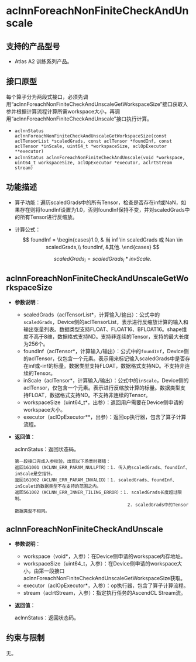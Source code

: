 # aclnnForeachNonFiniteCheckAndUnscale

## 支持的产品型号

- Atlas A2 训练系列产品。

## 接口原型

每个算子分为两段式接口，必须先调用“aclnnForeachNonFiniteCheckAndUnscaleGetWorkspaceSize”接口获取入参并根据计算流程计算所需workspace大小，再调用“aclnnForeachNonFiniteCheckAndUnscale”接口执行计算。

- `aclnnStatus aclnnForeachNonFiniteCheckAndUnscaleGetWorkspaceSize(const aclTensorList *scaledGrads, const aclTensor *foundInf, const aclTensor *inScale, uint64_t *workspaceSize, aclOpExecutor **executor)`
- `aclnnStatus aclnnForeachNonFiniteCheckAndUnscale(void *workspace, uint64_t workspaceSize, aclOpExecutor *executor, aclrtStream stream)`

## 功能描述

- 算子功能：遍历scaledGrads中的所有Tensor，检查是否存在inf或NaN，如果存在则将foundInf设置为1.0，否则foundInf保持不变，并对scaledGrads中的所有Tensor进行反缩放。

- 计算公式：
  $$
  foundInf = \begin{cases}1.0, & 当 inf \in  scaledGrads 或 Nan \in scaledGrads,\\
    foundInf, &其他.
  \end{cases}
  $$

  $$
   scaledGrads_i = {scaledGrads}_{i}*{invScale}.
  $$

## aclnnForeachNonFiniteCheckAndUnscaleGetWorkspaceSize

- **参数说明**：

  - scaledGrads（aclTensorList*，计算输入/输出）：公式中的`scaledGrads`，Device侧的aclTensorList，表示进行反缩放计算的输入和输出张量列表。数据类型支持FLOAT、FLOAT16、BFLOAT16。shape维度不高于8维，数据格式支持ND。支持非连续的Tensor，支持的最大长度为256个。
  - foundInf（aclTensor*，计算输入/输出）：公式中的`foundInf`，Device侧的aclTensor，仅包含一个元素。表示用来标记输入scaledGrads中是否存在inf或-inf的标量。数据类型支持FLOAT，数据格式支持ND。不支持非连续的Tensor。
  - inScale（aclTensor*，计算输入/输出）：公式中的`inScale`，Device侧的aclTensor，仅包含一个元素。表示进行反缩放计算的标量。数据类型支持FLOAT，数据格式支持ND。不支持非连续的Tensor。
  - workspaceSize（uint64_t\*，出参）：返回用户需要在Device侧申请的workspace大小。
  - executor（aclOpExecutor\**，出参）：返回op执行器，包含了算子计算流程。

- **返回值**：

  aclnnStatus：返回状态码。

  ```
  第一段接口完成入参校验，出现以下场景时报错：
  返回161001（ACLNN_ERR_PARAM_NULLPTR）：1. 传入的scaledGrads、foundInf、inScale是空指针。
  返回161002（ACLNN_ERR_PARAM_INVALID）：1. scaledGrads、foundInf、inScalet的数据类型不在支持的范围之内。
  返回561002（ACLNN_ERR_INNER_TILING_ERROR）：1. scaledGrads长度超过限制。
                                             2. scaledGrads中的Tensor数据类型不相同。                                  
  ```

## aclnnForeachNonFiniteCheckAndUnscale

- **参数说明**：

  - workspace（void\*，入参）：在Device侧申请的workspace内存地址。
  - workspaceSize（uint64_t，入参）：在Device侧申请的workspace大小，由第一段接口aclnnForeachNonFiniteCheckAndUnscaleGetWorkspaceSize获取。
  - executor（aclOpExecutor\*，入参）：op执行器，包含了算子计算流程。
  - stream（aclrtStream，入参）：指定执行任务的AscendCL Stream流。

- **返回值**：

  aclnnStatus：返回状态码。

## 约束与限制

无。
